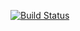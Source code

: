 [![Build Status](https://travis-ci.org/maksimanom/GeekHub.svg?branch=HWJS1)](https://travis-ci.org/maksimanom/GeekHub)
